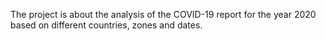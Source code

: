 The project is about the analysis of the COVID-19 report for the year 2020 based on different countries, zones and dates. 
